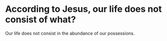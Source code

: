 # According to Jesus, our life does not consist of what?

Our life does not consist in the abundance of our possessions.

